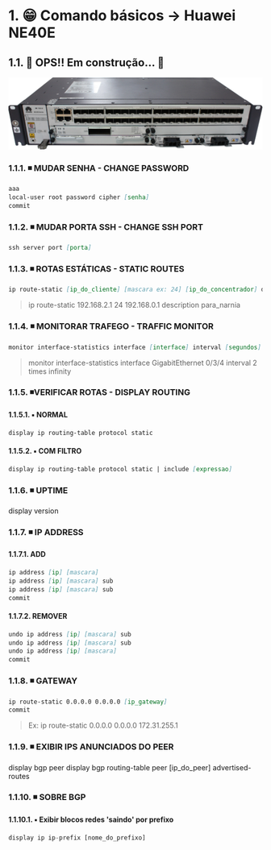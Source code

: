 <!-- <h1 align="center">😁 Comando básicos -> Huawei NE40E</h1> -->

<!-- <h4 align="center">
🚧 OPS!! Em construção... 🚧
</h4> -->

# 1. 😁 Comando básicos -> Huawei NE40E

## 1.1. 🚧 OPS!! Em construção... 🚧

<!-- <h1 align="center">
<img alt="ne40e" title="ne40e" src="./img/ne40e.png" />
</h1> -->

![ne40e](./img/ne40e.png)

### 1.1.1. ◾ MUDAR SENHA - CHANGE PASSWORD

```md
aaa
local-user root password cipher [senha]
commit

```

### 1.1.2. ◾ MUDAR PORTA SSH - CHANGE SSH PORT

```md
ssh server port [porta]

```

### 1.1.3. ◾ ROTAS ESTÁTICAS - STATIC ROUTES

```md
ip route-static [ip_do_cliente] [mascara ex: 24] [ip_do_concentrador] description [descricao]

```

> ip route-static 192.168.2.1 24 192.168.0.1 description para_narnia

### 1.1.4. ◾ MONITORAR TRAFEGO - TRAFFIC MONITOR

```md
monitor interface-statistics interface [interface] interval [segundos] times [numero vezes ou 'infinity']

```

> monitor interface-statistics interface GigabitEthernet 0/3/4 interval 2 times infinity

### 1.1.5. ◾VERIFICAR ROTAS - DISPLAY ROUTING

#### 1.1.5.1. ▪️ NORMAL

```md
display ip routing-table protocol static

```

#### 1.1.5.2. ▪️ COM FILTRO

```md
display ip routing-table protocol static | include [expressao]

```

### 1.1.6. ◾ UPTIME

display version

### 1.1.7. ◾ IP ADDRESS

#### 1.1.7.1. ADD

```md
ip address [ip] [mascara]
ip address [ip] [mascara] sub
ip address [ip] [mascara] sub
commit

```

#### 1.1.7.2. REMOVER

```md
undo ip address [ip] [mascara] sub
undo ip address [ip] [mascara] sub
undo ip address [ip] [mascara]
commit

```

### 1.1.8. ◾ GATEWAY

```md
ip route-static 0.0.0.0 0.0.0.0 [ip_gateway]
commit

```

> Ex: ip route-static 0.0.0.0 0.0.0.0 172.31.255.1

### 1.1.9. ◾ EXIBIR IPS ANUNCIADOS DO PEER

display bgp peer
display bgp routing-table peer [ip_do_peer] advertised-routes

### 1.1.10. ◾ SOBRE BGP

#### 1.1.10.1. ▪️ Exibir blocos redes 'saindo' por prefixo

```py
display ip ip-prefix [nome_do_prefixo]

```
